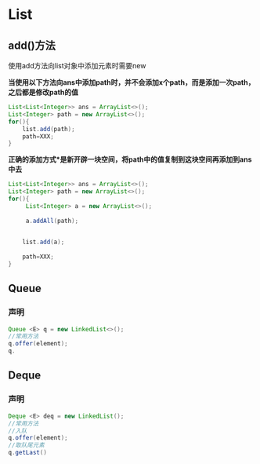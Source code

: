 # List

## add()方法

使用add方法向list对象中添加元素时需要new

**当使用以下方法向ans中添加path时，并不会添加x个path，而是添加一次path，之后都是修改path的值**

```java
List<List<Integer>> ans = ArrayList<>();
List<Integer> path = new ArrayList<>();
for(){
    list.add(path);
    path=XXX;
}
```

**正确的添加方式*是新开辟一块空间，将path中的值复制到这块空间再添加到ans中去**

```java
List<List<Integer>> ans = ArrayList<>();
List<Integer> path = new ArrayList<>();
for(){
     List<Integer> a = new ArrayList<>();
    
     a.addAll(path);

    
    list.add(a);
   
    path=XXX;
}
```

## Queue

### 声明

```java
Queue <E> q = new LinkedList<>();
//常用方法
q.offer(element);
q.
```

## Deque

### 声明

```java
Deque <E> deq = new LinkedList();
//常用方法
//入队
q.offer(element);
//取队尾元素
q.getLast()
```



